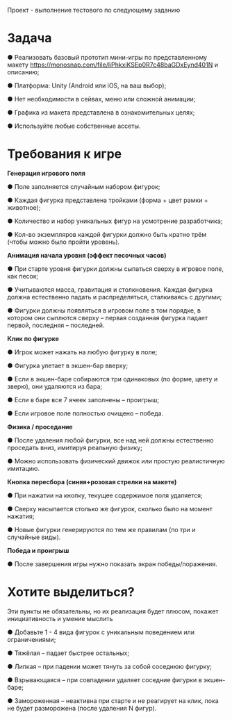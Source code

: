 Проект - выполнение тестового по следующему заданию

# Задача

● Реализовать базовый прототип мини-игры по представленному
макету https://monosnap.com/file/liPhkxiKSEp0R7c48baGDxEynd401N и описанию;

● Платформа: Unity (Android или iOS, на ваш выбор);

● Нет необходимости в сейвах, меню или сложной анимации;

● Графика из макета представлена в ознакомительных целях;

● Используйте любые собственные ассеты.


# Требования к игре
**Генерация игрового поля**

● Поле заполняется случайным набором фигурок;

● Каждая фигурка представлена тройками (форма + цвет рамки +
животное);

● Количество и набор уникальных фигур на усмотрение
разработчика;

● Кол-во экземпляров каждой фигурки должно быть кратно трём
(чтобы можно было пройти уровень).

**Анимация начала уровня (эффект песочных часов)**

● При старте уровня фигурки должны сыпаться сверху в игровое
поле, как песок;

● Учитываются масса, гравитация и столкновения. Каждая фигурка
должна естественно падать и распределяться, сталкиваясь с
другими;

● Фигурки должны появляться в игровом поле в том порядке, в
котором они сыплются сверху – первая созданная фигурка
падает первой, последняя – последней.

**Клик по фигурке**

● Игрок может нажать на любую фигурку в поле;

● Фигурка улетает в экшен-бар вверху;

● Если в экшен-баре собираются три одинаковых (по форме, цвету и
зверю), они удаляются из бара;

● Если в баре все 7 ячеек заполнены – проигрыш;

● Если игровое поле полностью очищено – победа.

**Физика / проседание**

● После удаления любой фигурки, все над ней должны естественно
проседать вниз, имитируя реальную физику;

● Можно использовать физический движок или простую
реалистичную имитацию.

**Кнопка пересбора (синяя+розовая стрелки на макете)**

● При нажатии на кнопку, текущее содержимое поля удаляется;

● Сверху насыпается столько же фигурок, сколько было на момент
нажатия;

● Новые фигурки генерируются по тем же правилам (по три и
случайные виды).

**Победа и проигрыш**

● После завершения игры нужно показать экран победы/поражения.

# Хотите выделиться?
Эти пункты не обязательны, но их реализация будет плюсом,
покажет инициативность и умение мыслить

● Добавьте 1 - 4 вида фигурок с уникальным поведением или
ограничениями;

● Тяжёлая – падает быстрее остальных;

● Липкая – при падении может тянуть за собой соседнюю фигурку;

● Взрывающаяся – при совпадении удаляет соседние фигурки в
экшен-баре;

● Замороженная – неактивна при старте и не реагирует на клик, пока
не будет разморожена (после удаления N фигур).
